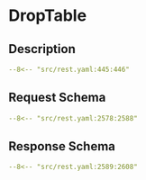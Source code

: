 # DropTable

## Description

```yaml
--8<-- "src/rest.yaml:445:446"
```

## Request Schema

```yaml
--8<-- "src/rest.yaml:2578:2588"
```
## Response Schema

```yaml
--8<-- "src/rest.yaml:2589:2608"
```
